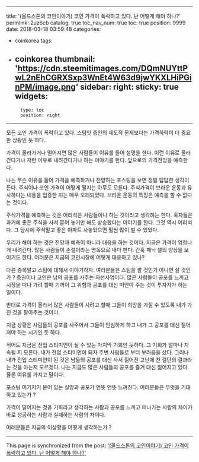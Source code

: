 
---
title: '(올드스톤의 코인이야기) 코인 가격이 폭락하고 있다. 난 어떻게 해야 하나?'
permlink: 2uz6cb
catalog: true
toc_nav_num: true
toc: true
position: 9999
date: 2018-03-18 03:59:48
categories:
- coinkorea
tags:
- coinkorea
thumbnail: 'https://cdn.steemitimages.com/DQmNUYttPwL2nEhCGRXSxp3WnEt4W63d9jwYKXLHiPGinPM/image.png'
sidebar:
    right:
        sticky: true
widgets:
    -
        type: toc
        position: right
---


모든 코인 가격이 폭락하고 있다. 스팀잇 증인의 제도적 문제보다는 가격하락이 더 중요한 상황인 듯 하다.

가격이 올라가거나 떨어지면 많은 사람들이 이유를 들어 설명을 한다. 이런 이유로 올라간다거나 저런 이유로 내려간다거나 하는 이야기를 한다. 앞으로의 가격전망을 예측한다.

나는 무슨 이유을 들어 가격을 예측하거나 전망하는 포스팅을 보면 정말 답답한 생각이 든다. 주식이나 코인 가격이 어떻게 될지는 아무도 모른다. 주식가격이 브라운 운동과 유사하다는 내용을 입증한 지는 매우 오래되었다. 브라운 운동의 특징은 예측을 할 수 없다는 것이다. 

주식가격을 예측하는 것은 어리석은 사람들이나 하는 것이라고 생각하는 한다. 혹자들은  과거에 좋은 주식을 사서 묻어 놓기만 해도 상승했다는 이야기를 한다. 그것 역시 어리석다. 그 당시에 주식말고 좋은 아파트 사놓았으면  훨씬 많이 벌 수 있었다. 

우리가 해야 하는 것은 전망과 예측이 아니라 대응을 하는 것이다. 
지금은 가격이 엄청나게 내려간다. 많은 사람들이 손절이라는 명목으로 내다 판다. 간혹 패닉 셀의 양상을 보이기도 한다. 여러분은 지금의 코인시장에 어떻게 대응하고 있나?

다른 종목말고 스팀에 대해서 이야기하자. 여러분들은 스팀을 팔 것인가 아니면 살 것인가 ?
증권이나 코인은 남의 공포를 사주는 자선사업이다. 많은 사람들이 공포를 느끼고 시장을 떠나 가려 할때 기꺼이 그 위험과 공포를 대신 떠안아 주는 것이 투자자가 하는 일이다. 

반대로 가격이 올라서 많은 사람들이 사려고 할때 그들이 희망을 가질 수 있도록 내가 가진 것을 팔아주는 것이다. 

지금 상황은 사람들의 공포를 사주어서 그들이 안심하게 하고 내가 그 공포를 대신 짊어져야 하는 시기인 듯 하다. 

적어도 지금은 전업 스티미언이 될 수 있는 마지막 기회인 듯하다. 그 기회가 얼마나 지속될 지 모른다. 내가 전업 스티미언이 되자 주변 사람들로 부터 부러움을 샀다. 그러나 내가 전업 스티미언이 된 것은 남들의 공포를 대신 사서 짊어진 고난에 찬 결단의 결과라는 것을 아는지 모르겠다. 나는 지금도 많은 사람들의 공포를 즐겨 대신 짊어지고 있다. 물론 여유를 가지고 말이다. 

포스팅 여기저기 묻어 있는 실망과 공포가 언뜻 언뜻 느껴진다. 여러분들은 무엇을 기대하고 있는가 ?

가격이 떨어지는 것을 기회라고 생각하는 사람과 공포를 느끼고 떠나가는 사람의 차이가 바로 성공하는 사람과 실패하는 사람의 차이다. 

여러분들은 지금의 이상황을 어떻게 생각하는가 ?

- - -

This page is synchronized from the post: ['(올드스톤의 코인이야기) 코인 가격이 폭락하고 있다. 난 어떻게 해야 하나?'](https://steemit.com/@oldstone/2uz6cb)

